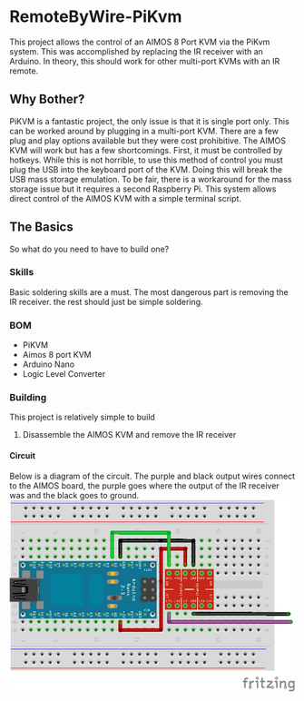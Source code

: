 # RemoteByWire-PiKvm
This project allows the control of an AIMOS 8 Port KVM via the PiKvm system. This was accomplished by replacing the IR receiver with an Arduino. In theory, this should work for other multi-port KVMs with an IR remote.

## Why Bother?
PiKVM is a fantastic project, the only issue is that it is single port only. This can be worked around by plugging in a multi-port KVM. There are a few plug and play options available but they were cost prohibitive. The AIMOS KVM will work but has a few shortcomings. First, it must be controlled by hotkeys. While this is not horrible, to use this method of control you must plug the USB into the keyboard port of the KVM. Doing this will break the USB mass storage emulation. To be fair, there is a workaround for the mass storage issue but it requires a second Raspberry Pi. This system allows direct control of the AIMOS KVM with a simple terminal script.

## The Basics
So what do you need to have to build one?

### Skills
Basic soldering skills are a must. The most dangerous part is removing the IR receiver. the rest should just be simple soldering.

### BOM
 - PiKVM
 - Aimos 8 port KVM
 - Arduino Nano
 - Logic Level Converter

### Building
This project is relatively simple to build
 1. Disassemble the AIMOS KVM and remove the IR receiver

#### Circuit
Below is a diagram of the circuit. The purple and black output wires connect to the AIMOS board, the purple goes where the output of the IR receiver was and the black goes to ground.
![RemoteByWire-PiKvm Circuit](https://raw.githubusercontent.com/Syco54645/RemoteByWire-PiKvm/main/RemoteByWire-PiKvm_bb.png)

